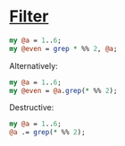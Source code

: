 [1]: https://rosettacode.org/wiki/Filter

# [Filter][1]

```perl
my @a = 1..6;
my @even = grep * %% 2, @a;
```


Alternatively:

```perl
my @a = 1..6;
my @even = @a.grep(* %% 2);
```


Destructive:

```perl
my @a = 1..6;
@a .= grep(* %% 2);
```